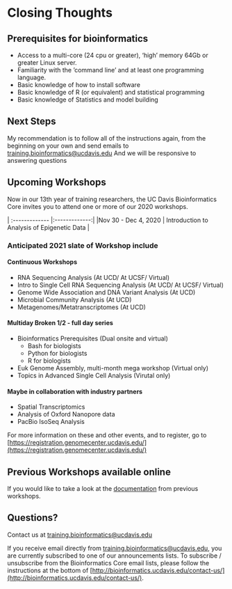 # Closing Thoughts


## Prerequisites for bioinformatics

* Access to a multi-core (24 cpu or greater), ‘high’ memory 64Gb or greater Linux server.
* Familiarity with the ’command line’ and at least one programming language.
* Basic knowledge of how to install software
* Basic knowledge of R (or equivalent) and statistical programming
* Basic knowledge of Statistics and model building


## Next Steps


My recommendation is to follow all of the instructions again, from the beginning on your own and send emails to [training.bioinformatics@ucdavis.edu](mailto:training.bioinformatics@ucdavis.edu) And we will be responsive to answering questions


##  Upcoming Workshops

Now in our 13th year of training researchers, the UC Davis Bioinformatics Core invites you to attend one or more of our 2020 workshops.

| :------------- |:-------------:|
|Nov 30 - Dec 4, 2020 | Introduction to Analysis of Epigenetic Data |


### Anticipated 2021 slate of Workshop include

#### Continuous Workshops
* RNA Sequencing Analysis (At UCD/ At UCSF/ Virtual)
* Intro to Single Cell RNA Sequencing Analysis (At UCD/ At UCSF/ Virtual)
* Genome Wide Association and DNA Variant Analysis (At UCD)
* Microbial Community Analysis (At UCD)
* Metagenomes/Metatranscriptomes (At UCD)

#### Multiday Broken 1/2 - full day series
* Bioinformatics Prerequisites (Dual onsite and virtual)
    * Bash for biologists
    * Python for biologists
    * R for biologists
* Euk Genome Assembly, multi-month mega workshop (Virtual only)
* Topics in Advanced Single Cell Analysis (Virutal only)

#### Maybe in collaboration with industry partners
* Spatial Transcriptomics
* Analysis of Oxford Nanopore data
* PacBio IsoSeq Analysis

For more information on these and other events, and to register, go to [https://registration.genomecenter.ucdavis.edu/](https://registration.genomecenter.ucdavis.edu/)

## Previous Workshops available online
If you would like to take a look at the [documentation](https://ucdavis-bioinformatics-training.github.io/) from previous workshops.


## Questions?

Contact us at [training.bioinformatics@ucdavis.edu](mailto:training.bioinformatics@ucdavis.edu)

If you receive email directly from [training.bioinformatics@ucdavis.edu](mailto:training.bioinformatics@ucdavis.edu), you are currently subscribed to one of our announcements lists. To subscribe / unsubscribe from the Bioinformatics Core email lists, please follow the instructions at the bottom of [http://bioinformatics.ucdavis.edu/contact-us/](http://bioinformatics.ucdavis.edu/contact-us/).
